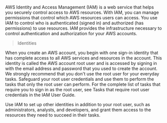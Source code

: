 AWS Identity and Access Management (IAM) is a web service that helps you securely control access to AWS resources. With IAM, you can manage permissions that control which AWS resources users can access. You use IAM to control who is authenticated (signed in) and authorized (has permissions) to use resources. IAM provides the infrastructure necessary to control authentication and authorization for your AWS accounts.

> Identities

When you create an AWS account, you begin with one sign-in identity that has complete access to all AWS services and resources in the account. This identity is called the AWS account root user and is accessed by signing in with the email address and password that you used to create the account. We strongly recommend that you don't use the root user for your everyday tasks. Safeguard your root user credentials and use them to perform the tasks that only the root user can perform. For the complete list of tasks that require you to sign in as the root user, see Tasks that require root user credentials in the IAM User Guide.

Use IAM to set up other identities in addition to your root user, such as administrators, analysts, and developers, and grant them access to the resources they need to succeed in their tasks.
